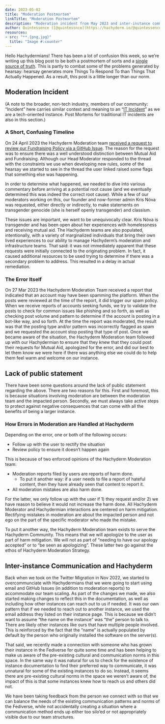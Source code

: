 ```yaml
---
date: 2023-05-02
title: "Moderation Postmortem"
linkTitle: "Moderation Postmortem"
description: "Moderation incident from May 2023 and inter-instance communication."
author: Quintessence ([@quintessnce](https://hachyderm.io/@quintessence))
resources:
- src: "**.{png,jpg}"
  title: "Image #:counter"
---
```


Hello Hachydermians! There has been a lot of confusion this week, so we’re writing
up this blog post to be both a postmortem of sorts and a 
[single source of truth](https://en.wikipedia.org/wiki/Single_source_of_truth).
This is partly to combat some of the problems generated by hearsay: hearsay generates
more Things To Respond To than Things That Actually Happened. As a result, this
post is a little longer than our norm.

## Moderation Incident

(A note to the broader, non-tech industry, members of our community: “Incident”
here carries similar context and meaning to an
“[IT Incident](https://en.wikipedia.org/wiki/Computer_security_incident_management)”
as we are a tech-oriented instance. Post Mortems for traditional IT incidents are also in
this section.)

### A Short, Confusing Timeline

On 24 April 2023 the Hachyderm Moderation team 
[received a request to review our Fundraising Policy via a GitHub Issue](https://github.com/hachyderm/community/issues/401).
The reason for the request was to
ensure there was a well understood distinction between Mutual Aid and
Fundraising. Although our Head Moderator responded to the thread with the
constraints we use when developing new rules, some of the hearsay we started
to see in the thread the user linked raised some flags that something else was
happening.

In order to determine what happened, we needed to dive into various commentary
before arriving at a potential root cause (and we eventually determined this
was indeed the correct root cause). While a few of our moderators working on
this, our founder and now-former admin Kris Nóva was requested, either directly
or indirectly, to make statements on transgender genocide (she is herself
openly transgender) and classism.

These issues are important, we want to be unequivocally clear. Kris Nóva 
is transgender and has been open about her experiences with homelessness
and receiving mutual aid. The Hachyderm teams are also populated, intentionally,
with a variety of marginalized individuals that bring their own lived experiences
to our ability to manage Hachyderm’s moderation and infrastructure teams. That
said: it was not immediately apparent that these requests were initially connected
to the originating problem. In fact, it caused additional resources to be used
trying to determine if there was a secondary problem to address. This resulted
in a delay in actual remediation.

### The Error Itself

On 27 Mar 2023 the Hachyderm Moderation Team received a report that indicated
that an account may have been spamming the platform. When the posts were reviewed
at the time of the report, it did trigger our spam policy. When we receive
reports of accounts seeking funds, we try to validate the posts to check for
common issues like phishing and so forth, as well as checking post volume and pattern
to determine if the account is posting in a bot-like way, and so forth. At the
time the report was moderated, the result was that the posting type and/or pattern
was incorrectly flagged as spam and we requested the account stop posting that
type of post. Once we became aware of the situation, the Hachyderm Moderation
team followed up with our Hachydermian to ensure that they knew that they could
post their requests for Mutual Aid, apologized for the error, and did our best
to let them know we were here if there was anything else we could do to help
them feel warm and welcome on our instance.

## Lack of public statement

There have been some questions around the lack of public statement regarding the
above. There are two reasons for this. First and foremost, this is because situations
involving moderation are between the moderation team and the impacted person.
Secondly, we must always take active steps to protect against negative consequences
that can come with all the benefits of being a larger instance.

### How Errors in Moderation are Handled at Hachyderm

Depending on the error, one or both of the following occurs:

* Follow up with the user to rectify the situation
* Review policy to ensure it doesn’t happen again

This is because of two enforced opinions of the Hachyderm Moderation team:

* Moderation reports filed by users are reports of harm done.
    * To put it another way: if a user needs to file a report of hateful content,
      then they have already seen that content to report it.
* All moderation mistakes are also harm done.

For the latter, we only follow up with the user if 1) they request and/or 2)
we have reason to believe it would not increase the harm done. All Hachyderm
Moderator and Hachydermian interactions are centered on harm mitigation.
Rectifying mistakes in moderation are about the impacted person and not ego on
the part of the specific moderator who made the mistake.

To put it another way, the Hachyderm Moderation team exists to serve the Hachyderm
Community. This means that we will apologize to the user as part of harm mitigation.
We will not as part of “needing to have our apology accepted” or to “be seen as
apologizing”. These latter two go against the ethos of Hachyderm Moderation Strategy.

## Inter-instance Communication and Hachyderm

Back when we took on the Twitter Migration in Nov 2022, we started to overcommunciate
with Hachydermians that we were going to start using email and GitHub Issues
(in addition to moderation reports) to accommodate our team scaling. As part of the
changes we made, we also started making changes to reflect this in the documentation,
as well as including how other instances can reach out to us if needed. It was our own
pattern that if we needed to reach out to another instance, we used the email address
they listed on their instance page. This is because we didn’t want to assume “the name
on the instance” was “the” person to talk to. There are likely other instances like ours
that have multiple people involved. This is reinforced by the fact that the “name” is
actually populated by default by the person who originally installed the software on
the server(s).

That said, we recently made a connection with someone who has grown their instance in
the Fediverse for quite some time and has been helping to make us aware of the pre-existing
cultural and communication norms in this space. In the same way it was natural for us
to check for the existence of instance documentation to find their preferred way to
communicate, it was unnatural for some of the existing instances to do so. Instead, it
seems there are pre-existing cultural norms in the space we weren’t aware of, the
impact of this is that some instances knew how to reach us and others did not.

We have been taking feedback from the person we connect with so that we can balance
the needs of the existing communication patterns and norms of the Fediverse, while
not accidentally creating a situation where a communication method ends up either
too silo’ed or not appropriately visible due to our team structures.


